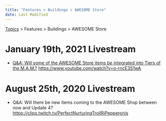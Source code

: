 ```yaml
---
title: "Features > Buildings > AWESOME Store"
date: Last Modified
---
```

[Topics](../../../topics.md) > Features > Buildings > AWESOME Store

# January 19th, 2021 Livestream
* [Q&A: Will some of the AWESOME Store items be integrated into Tiers of the M.A.M.?](../../../transcriptions/yt-o-rncE3S1wA.md) https://www.youtube.com/watch?v=o-rncE3S1wA

# August 25th, 2020 Livestream
* Q&A: Will there be new items coming to the AWESOME Shop between now and Update 4? https://clips.twitch.tv/PerfectNurturingTrollRiPepperonis
